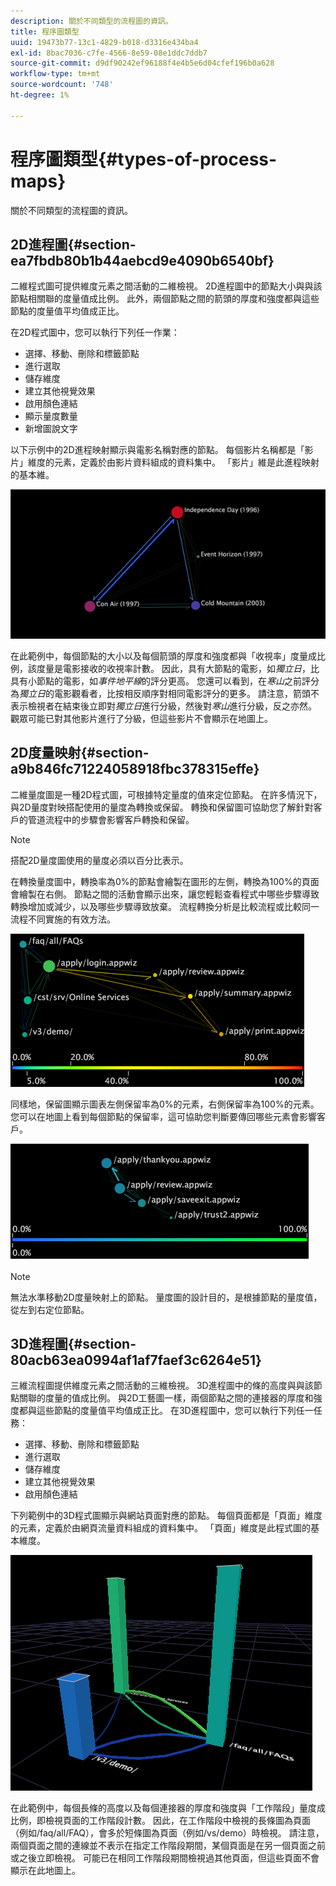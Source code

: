 ```yaml
---
description: 關於不同類型的流程圖的資訊。
title: 程序圖類型
uuid: 19473b77-13c1-4829-b018-d3316e434ba4
exl-id: 8bac7036-c7fe-4566-8e59-08e1ddc7ddb7
source-git-commit: d9df90242ef96188f4e4b5e6d04cfef196b0a628
workflow-type: tm+mt
source-wordcount: '748'
ht-degree: 1%

---
```


# 程序圖類型{#types-of-process-maps}

關於不同類型的流程圖的資訊。

## 2D進程圖{#section-ea7fbdb80b1b44aebcd9e4090b6540bf}

二維程式圖可提供維度元素之間活動的二維檢視。 2D進程圖中的節點大小與與該節點相關聯的度量值成比例。 此外，兩個節點之間的箭頭的厚度和強度都與這些節點的度量值平均值成正比。

在2D程式圖中，您可以執行下列任一作業：

* 選擇、移動、刪除和標籤節點
* 進行選取
* 儲存維度
* 建立其他視覺效果
* 啟用顏色連結
* 顯示量度數量
* 新增圖說文字

以下示例中的2D進程映射顯示與電影名稱對應的節點。 每個影片名稱都是「影片」維度的元素，定義於由影片資料組成的資料集中。 「影片」維是此進程映射的基本維。

![](assets/vis_2DProcessMap_MovieNodes.png)

在此範例中，每個節點的大小以及每個箭頭的厚度和強度都與「收視率」度量成比例，該度量是電影接收的收視率計數。 因此，具有大節點的電影，如&#x200B;*獨立日*，比具有小節點的電影，如&#x200B;*事件地平線*&#x200B;的評分更高。 您還可以看到，在&#x200B;*寒山*&#x200B;之前評分為&#x200B;*獨立日*&#x200B;的電影觀看者，比按相反順序對相同電影評分的更多。 請注意，箭頭不表示檢視者在結束後立即對&#x200B;*獨立日*&#x200B;進行分級，然後對&#x200B;*寒山*&#x200B;進行分級，反之亦然。 觀眾可能已對其他影片進行了分級，但這些影片不會顯示在地圖上。

## 2D度量映射{#section-a9b846fc71224058918fbc378315effe}

二維量度圖是一種2D程式圖，可根據特定量度的值來定位節點。 在許多情況下，與2D量度對映搭配使用的量度為轉換或保留。 轉換和保留圖可協助您了解針對客戶的管道流程中的步驟會影響客戶轉換和保留。

>[!NOTE]
>
>搭配2D量度圖使用的量度必須以百分比表示。

在轉換量度圖中，轉換率為0%的節點會繪製在圖形的左側，轉換為100%的頁面會繪製在右側。 節點之間的活動會顯示出來，讓您輕鬆查看程式中哪些步驟導致轉換增加或減少，以及哪些步驟導致放棄。 流程轉換分析是比較流程或比較同一流程不同實施的有效方法。

![](assets/vis_2DMetricMap_Conversion.png)

同樣地，保留圖顯示圖表左側保留率為0%的元素，右側保留率為100%的元素。 您可以在地圖上看到每個節點的保留率，這可協助您判斷要傳回哪些元素會影響客戶。

![](assets/vis_2DMetricMap_Retention.png)

>[!NOTE]
>
>無法水準移動2D度量映射上的節點。 量度圖的設計目的，是根據節點的量度值，從左到右定位節點。

## 3D進程圖{#section-80acb63ea0994af1af7faef3c6264e51}

三維流程圖提供維度元素之間活動的三維檢視。 3D進程圖中的條的高度與與該節點關聯的度量的值成比例。 與2D工藝圖一樣，兩個節點之間的連接器的厚度和強度都與這些節點的度量值平均值成正比。 在3D進程圖中，您可以執行下列任一任務：

* 選擇、移動、刪除和標籤節點
* 進行選取
* 儲存維度
* 建立其他視覺效果
* 啟用顏色連結

下列範例中的3D程式圖顯示與網站頁面對應的節點。 每個頁面都是「頁面」維度的元素，定義於由網頁流量資料組成的資料集中。 「頁面」維度是此程式圖的基本維度。

![](assets/vis_3DProcessMap_PageNodes.png)

在此範例中，每個長條的高度以及每個連接器的厚度和強度與「工作階段」量度成比例，即檢視頁面的工作階段計數。 因此，在工作階段中檢視的長條圖為頁面（例如/faq/all/FAQ），會多於短條圖為頁面（例如/vs/demo）時檢視。 請注意，兩個頁面之間的連線並不表示在指定工作階段期間，某個頁面是在另一個頁面之前或之後立即檢視。 可能已在相同工作階段期間檢視過其他頁面，但這些頁面不會顯示在此地圖上。
